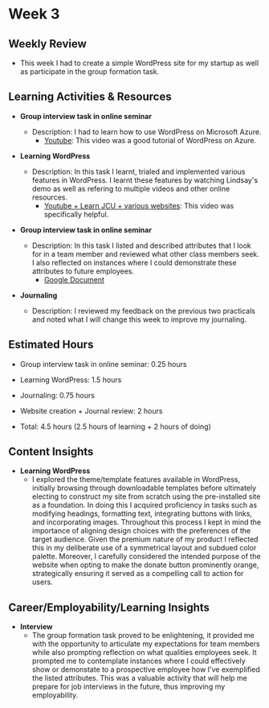 # Week 3

## Weekly Review
- This week I had to create a simple WordPress site for my startup as well as participate in the group formation task.

## Learning Activities & Resources

- **Group interview task in online seminar**
  - Description: I had to learn how to use WordPress on Microsoft Azure.
    - [Youtube](https://www.youtube.com/watch?v=ML7Zc35rIWk&t=435s&ab_channel=MicrosoftAzure): This video was a good tutorial of WordPress on Azure.

- **Learning WordPress**
  - Description: In this task I learnt, trialed and implemented various features in WordPress. I learnt these features by watching Lindsay's demo as well as refering to multiple videos and other online resources. 
    - [Youtube + Learn JCU + various websites](https://www.youtube.com/watch?v=yGBpPAzra44&t=710s&ab_channel=CreateWPSite): This video was specifically helpful.

- **Group interview task in online seminar**
  - Description: In this task I listed and described attributes that I look for in a team member and reviewed what other class members seek. I also reflected on instances where I could demonstrate these attributes to future employees. 
    - [Google Document](https://docs.google.com/document/d/1VxR5L1C0E4kzTZeoEWteo9mRG5MvPO82UgzaVfm_QQk/edit?pli=1)

- **Journaling**
  - Description: I reviewed my feedback on the previous two practicals and noted what I will change this week to improve my journaling.

## Estimated Hours

- Group interview task in online seminar: 0.25 hours
- Learning WordPress: 1.5 hours
- Journaling: 0.75 hours

- Website creation + Journal review: 2 hours

- Total: 4.5 hours (2.5 hours of learning + 2 hours of doing)

## Content Insights

- **Learning WordPress**
  - I explored the theme/template features available in WordPress, initially browsing through downloadable templates before ultimately electing to construct my site from scratch using the pre-installed site as a foundation. In doing this I acquired proficiency in tasks such as modifying headings, formatting text, integrating buttons with links, and incorporating images. Throughout this process I kept in mind the importance of aligning design choices with the preferences of the target audience. Given the premium nature of my product I reflected this in my deliberate use of a symmetrical layout and subdued color palette. Moreover, I carefully considered the intended purpose of the website when opting to make the donate button prominently orange, strategically ensuring it served as a compelling call to action for users.

## Career/Employability/Learning Insights

- **Interview**
  - The group formation task proved to be enlightening, it provided me with the opportunity to articulate my expectations for team members while also prompting reflection on what qualities employees seek. It prompted me to contemplate instances where I could effectively show or demonstate to a prospective employee how I've exemplified the listed attributes. This was a valuable activity that will help me prepare for job interviews in the future, thus improving my employability.
